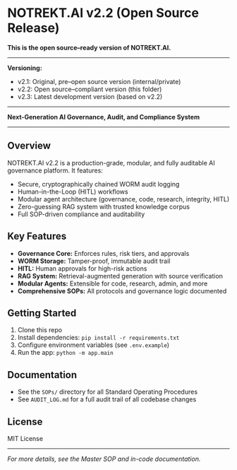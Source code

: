 # NOTREKT.AI v2.2 (Open Source Release)

**This is the open source–ready version of NOTREKT.AI.**

---

**Versioning:**
- v2.1: Original, pre–open source version (internal/private)
- v2.2: Open source–compliant version (this folder)
- v2.3: Latest development version (based on v2.2)

---


**Next-Generation AI Governance, Audit, and Compliance System**

---

## Overview
NOTREKT.AI v2.2 is a production-grade, modular, and fully auditable AI governance platform. It features:
- Secure, cryptographically chained WORM audit logging
- Human-in-the-Loop (HITL) workflows
- Modular agent architecture (governance, code, research, integrity, HITL)
- Zero-guessing RAG system with trusted knowledge corpus
- Full SOP-driven compliance and auditability

## Key Features
- **Governance Core:** Enforces rules, risk tiers, and approvals
- **WORM Storage:** Tamper-proof, immutable audit trail
- **HITL:** Human approvals for high-risk actions
- **RAG System:** Retrieval-augmented generation with source verification
- **Modular Agents:** Extensible for code, research, admin, and more
- **Comprehensive SOPs:** All protocols and governance logic documented

## Getting Started
1. Clone this repo
2. Install dependencies: `pip install -r requirements.txt`
3. Configure environment variables (see `.env.example`)
4. Run the app: `python -m app.main`

## Documentation
- See the `SOPs/` directory for all Standard Operating Procedures
- See `AUDIT_LOG.md` for a full audit trail of all codebase changes

## License
MIT License

---

*For more details, see the Master SOP and in-code documentation.*
